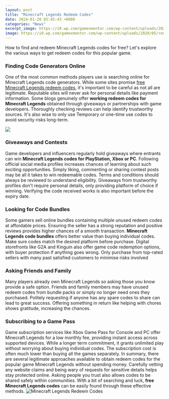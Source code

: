 ```yaml
---
layout: post
title: "Minecraft Legends Redeem Codes"
date: 2024-01-20 05:45:43 +0000
categories: "News"
excerpt_image: https://i0.wp.com/gamexmentor.com/wp-content/uploads/2020/05/redeem-code-1.png?resize=600%2C322&amp;ssl=1
image: https://i0.wp.com/gamexmentor.com/wp-content/uploads/2020/05/redeem-code-1.png?resize=600%2C322&amp;ssl=1
---
```


How to find and redeem Minecraft Legends codes for free? Let's explore the various ways to get redeem codes for this popular game.
### Finding Code Generators Online
One of the most common methods players use is searching online for Minecraft Legends code generators. While some sites promise [free Minecraft Legends redeem codes](https://store.fi.io.vn/collection/puppy), it's important to be careful as not all are legitimate. Reputable sites will never ask for personal details like payment information. 
Some blogs genuinely offer **working redeem codes for Minecraft Legends** obtained through giveaways or partnerships with game developers. Thoroughly checking reviews can help identify trustworthy sources. It's also wise to only use Temporary or one-time use codes to avoid security risks long-term.

![](https://i.ytimg.com/vi/Zr2hQ-KldE0/maxresdefault.jpg)
### Giveaways and Contests
Game developers and influencers regularly hold giveaways where entrants can win **Minecraft Legends codes for PlayStation, Xbox or PC**. Following official social media profiles increases chances of learning about such exciting opportunities. Simply liking, commenting or sharing contest posts may be all it takes to win redeemable codes.
Terms and conditions should always be reviewed to understand eligibility. Giveaways from trustworthy profiles don't require personal details, only providing platform of choice if winning. Verifying the code received works is also important before the expiry date.
### Looking for Code Bundles
Some gamers sell online bundles containing multiple unused redeem codes at affordable prices. Ensuring the seller has a strong reputation and positive reviews provides higher chances of a smooth transaction. **Minecraft Legends code bundles** offers better value than buying individual codes. Make sure codes match the desired platform before purchase.
Digital storefronts like G2A and Kinguin also offer game code redemption options, with buyer protection if anything goes wrong. Only purchase from top-rated sellers with many past satisfied customers to minimise risks involved
### Asking Friends and Family 
Many players already own Minecraft Legends so asking those you know provide a safe option. Friends and family members may have unused redeem codes from bundle packs or simply no longer need ones they purchased. Politely requesting if anyone has any spare codes to share can lead to great success. Offering something in return like helping with chores shows gratitude, increasing the chances.
### Subscribing to a Game Pass
Game subscription services like Xbox Game Pass for Console and PC offer Minecraft Legends for a low monthly fee, providing instant access across supported devices. While a longer term commitment, it grants unlimited play without worrying about buying individual codes. The subscription cost is often much lower than buying all the games separately.
In summary, there are several legitimate approaches available to obtain redeem codes for the popular game Minecraft Legends without spending money. Carefully vetting any website claims and being wary of requests for sensitive details helps stay protected online. Asking people you trust also allows codes to be shared safely within communities. With a bit of searching and luck, **free Minecraft Legends codes** can be easily found through these effective methods.
![Minecraft Legends Redeem Codes](https://i0.wp.com/gamexmentor.com/wp-content/uploads/2020/05/redeem-code-1.png?resize=600%2C322&amp;ssl=1)
